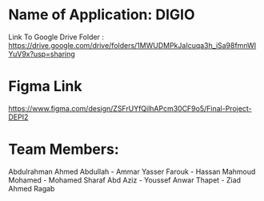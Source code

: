# Name of Application: DIGIO
Link To Google Drive Folder : https://drive.google.com/drive/folders/1MWUDMPkJaIcuqa3h_iSa98fmnWIYuV9x?usp=sharing
# Figma Link
https://www.figma.com/design/ZSFrUYfQilhAPcm30CF9o5/Final-Project-DEPI2

# Team Members:
Abdulrahman Ahmed Abdullah -
Ammar Yasser Farouk -
Hassan Mahmoud Mohamed -
Mohamed Sharaf Abd Aziz -
Youssef Anwar Thapet -
Ziad Ahmed Ragab